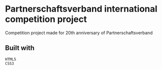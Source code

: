 # Partnerschaftsverband international competition project

Competition project made for 20th anniversary of Partnerschaftsverband

## Built with

```
HTML5
CSS3
```
